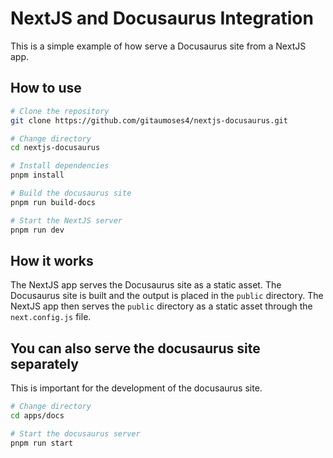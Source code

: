 # NextJS and Docusaurus Integration

This is a simple example of how serve a Docusaurus site from a NextJS app.


## How to use

```bash
# Clone the repository
git clone https://github.com/gitaumoses4/nextjs-docusaurus.git

# Change directory
cd nextjs-docusaurus

# Install dependencies
pnpm install

# Build the docusaurus site
pnpm run build-docs

# Start the NextJS server
pnpm run dev

```

## How it works
The NextJS app serves the Docusaurus site as a static asset. The Docusaurus site is built and the output is placed in the `public` directory. The NextJS app then serves the `public` directory as a static asset through the `next.config.js` file.



## You can also serve the docusaurus site separately
This is important for the development of the docusaurus site.

```bash
# Change directory
cd apps/docs

# Start the docusaurus server
pnpm run start
```
